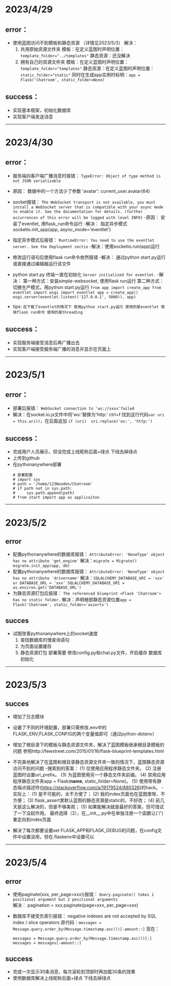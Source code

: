 # 2023/4/29
## error：
- 使用蓝图访问不到模板和静态资源  （详情见2023/5/3）
    解决：
    1. 共用原始资源文件夹
        模板：在定义蓝图时声明位置：`template_folder="../templates"`
        静态资源：还没解决
    2. 拥有自己的资源文件夹
        模板：在定义蓝图时声明位置：`template_folder="templates"`
        静态资源：在定义蓝图时声明位置：`static_folder="static"`
                 同时在生成app实例时标明：`app = Flask('Chatroom', static_folder=None)`

## success：
+ 实现基本框架，初始化数据库
+ 实现客户端发送消息

---

# 2023/4/30
## error：
- 服务端向客户端广播消息时报错：
    `TypeError: Object of type method is not JSON serializable`
- 原因： 数据中的一个方法少了参数 'avatar': current_user.avatar(64)

- socket报错：
    `The WebSocket transport is not available, you must install a WebSocket server that is compatible with your async mode to enable it. See the documentation for details. (further occurrences of this error will be logged with level INFO)`
-原因： 安装了eventlet, 用flask_run命令运行
-解决： 指定异步模式socketio.init_app(app, async_mode='eventlet') 

- 指定异步模式后报错：
    `RuntimeError: You need to use the eventlet server. See the Deployment sectio`
-解决：使用socketio.run(app)运行

- 修改运行语句后使用flask run命令依然报错
-解决： 通过python start.py运行或直接通过编辑器运行该文件

- python start.py 终端一直在初始化
    `Server initialized for eventlet.`
-解决： 第一种方式：安装simple-websocket, 使用flask run运行
        第二种方式： 切换生产模式，用python start.py运行 
        ````
        from app import create_app
        from eventlet import wsgi
        import eventlet
        app = create_app()
        wsgi.server(eventlet.listen(('127.0.0.1', 5000)), app)
        ````
- tips: ````
        在下载了eventlet的情况下
        使用python start.py运行 使用的是eventlet
        使用flask run命令 使用的是threading
        ````

## success：
+ 实现服务端接受消息后再广播出去
+ 实现客户端接受服务端广播的消息并显示在页面上

---

# 2023/5/1
## error：
- 部署后报错：
    `WebSocket connection to 'ws://xxxx'failed`
- 解决：在socket.io.js文件中将'ws:'替换为'http:'
        ctrl+f 找到这行代码`var uri = this.uri()`，在后面追加
        `if (uri) 
            uri.replace('ws:', 'http:')`

## success：
+ 完成用户人员展示，但没完成上线昵称后面+绿点 下线去掉绿点
+ 上传到github
+ 在pythonanywhere部署
    ````
    # 部署配置
    # import sys
    # path = '/home/123Wooden/Chatroom'
    # if path not in sys.path:
    #     sys.path.append(path)
    # from start import app as applicaiton
    ````

---

# 2023/5/2
## error
- 配置pythonanywhere的数据库报错：
    `AttributeError: 'NoneType' object has no attribute 'get_engine'`
  解决：````
        migrate = Migrate()
        migrate.init_app(app, db)
        ````
- 配置pythonanywhere的数据库报错：
    `AttributeError: 'NoneType' object has no attribute 'drivername'`
  解决：````
        SQLALCHEMY_DATABASE_URI = 'xxx'
        or
        DATABASE_URL = 'xxx'
        SQLALCHEMY_DATABASE_URI = os.environ.get('DATABASE_URL')
        ````
- 为静态资源打包后报错：
    `The referenced blueprint <Flask 'Chatroom'> has no static folder.`
  解决：声明根部静态资源位置`app = Flask('Chatroom', static_folder='asserts')`

## succes
+ 试图改善pythonanywhere上的socket速度
    1. 查找数据库的慢查询语句
    2. 为页面设置缓存
    3. 静态资源打包
  部署需要 
    修改config.py和chat.py文件，开启缓存
    数据库初始化

---

# 2023/5/3

## succes
+ 增加了日志模块

+ 设置了不同的环境配置，部署只需修改.env中的FLASK_ENV,FLASK_CONFIG的两个变量值即可（通过python-dotenv）

+ 增加了根目录下的模板与静态资源文件夹，解决了蓝图模板继承根目录模板的问题
    参照http://fewstreet.com/2015/01/16/flask-blueprint-templates.html

+ 不完美地解决了在蓝图和根目录静态资源文件夹一致的情况下，蓝图静态资源访问不到的问题
-搜索到的答案：
    (1) 仅使用应用程序静态文件夹。
    (2) 注册蓝图时设置url_prefix。
    (3) 为蓝图使用另一个静态文件夹前缀。
    (4) 禁用应用程序静态文件夹app = Flask(__name__, static_folder=None)。
    (5)  使用带有静态端点描述符(https://stackoverflow.com/a/19179524/880326)的hack。
-实际上：
    (1) 是不可能的，太不方便了；
    (2) 我的index页面也在蓝图里呀，不方便；
    (3) flask_assert里默认蓝图的静态资源是static的，不好改；
    (4) 前几天是这么解决的，但是不够美观；
    (5) 如果能解决就是最好的答案，但可惜试了一下没起作用。
    最终选择（2），在__init__.py中在单独注册一个函数让('/')重定向到index页面

+ 解决了每次都要设置set FLASK_APP和FLASK_DEBUG的问题，在config文件中设置没用，但在.flaskenv中设置可以

---

# 2023/5/4

## error
- 使用paginate(xxx, per_page=xxx))报错：
    `Query.paginate() takes 1 positional argument but 2 positional arguments`\
  解决：
    pagination = xxx.paginate(page=xxx, per_page=xxx)

- 数据库不接受负索引报错：
    negative indexes are not accepted by SQL index / slice operators
  原代码：`messages = Message.query.order_by(Message.timestamp.asc())[-amount::]`
  现在：
    ````
    messages = Message.query.order_by(Message.timestamp.asc())[:] 
    messages = messages[-amount::]
    ````

## success
+ 完成一次显示30条消息，每次滚轮到顶部时再加载30条的效果
+ 使用数据库解决上线昵称后面+绿点 下线去掉绿点

